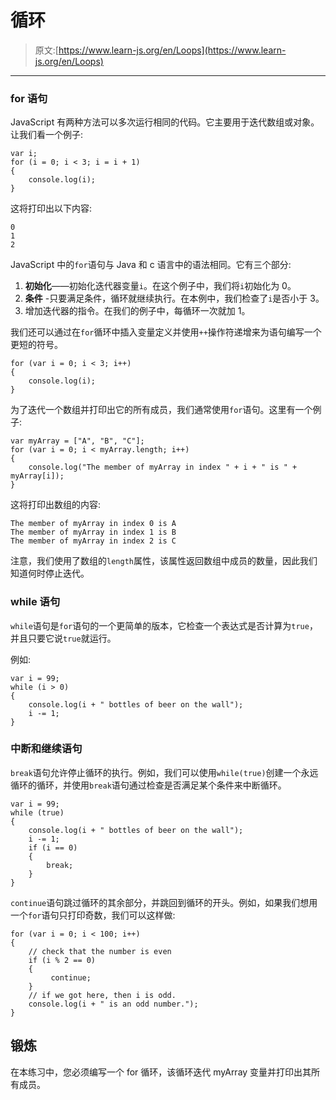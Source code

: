 # 循环

> 原文:[https://www.learn-js.org/en/Loops](https://www.learn-js.org/en/Loops)

* * *

### for 语句

JavaScript 有两种方法可以多次运行相同的代码。它主要用于迭代数组或对象。让我们看一个例子:

```
var i;
for (i = 0; i < 3; i = i + 1)
{
    console.log(i);
} 
```

这将打印出以下内容:

```
0
1
2 
```

JavaScript 中的`for`语句与 Java 和 c 语言中的语法相同。它有三个部分:

1.  **初始化**——初始化迭代器变量`i`。在这个例子中，我们将`i`初始化为 0。
2.  **条件** -只要满足条件，循环就继续执行。在本例中，我们检查了`i`是否小于 3。
3.  增加迭代器的指令。在我们的例子中，每循环一次就加 1。

我们还可以通过在`for`循环中插入变量定义并使用`++`操作符递增来为语句编写一个更短的符号。

```
for (var i = 0; i < 3; i++)
{
    console.log(i);
} 
```

为了迭代一个数组并打印出它的所有成员，我们通常使用`for`语句。这里有一个例子:

```
var myArray = ["A", "B", "C"];
for (var i = 0; i < myArray.length; i++)
{
    console.log("The member of myArray in index " + i + " is " + myArray[i]);
} 
```

这将打印出数组的内容:

```
The member of myArray in index 0 is A
The member of myArray in index 1 is B
The member of myArray in index 2 is C 
```

注意，我们使用了数组的`length`属性，该属性返回数组中成员的数量，因此我们知道何时停止迭代。

### while 语句

`while`语句是`for`语句的一个更简单的版本，它检查一个表达式是否计算为`true`，并且只要它说`true`就运行。

例如:

```
var i = 99;
while (i > 0)
{
    console.log(i + " bottles of beer on the wall");
    i -= 1;
} 
```

### 中断和继续语句

`break`语句允许停止循环的执行。例如，我们可以使用`while(true)`创建一个永远循环的循环，并使用`break`语句通过检查是否满足某个条件来中断循环。

```
var i = 99;
while (true)
{
    console.log(i + " bottles of beer on the wall");
    i -= 1;
    if (i == 0)
    {
        break;
    }
} 
```

`continue`语句跳过循环的其余部分，并跳回到循环的开头。例如，如果我们想用一个`for`语句只打印奇数，我们可以这样做:

```
for (var i = 0; i < 100; i++)
{
    // check that the number is even
    if (i % 2 == 0)
    {
         continue;
    }
    // if we got here, then i is odd.
    console.log(i + " is an odd number.");
} 
```

## 锻炼

在本练习中，您必须编写一个 for 循环，该循环迭代 myArray 变量并打印出其所有成员。